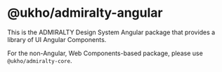 # @ukho/admiralty-angular

This is the ADMIRALTY Design System Angular package that provides a library of UI Angular Components.

For the non-Angular, Web Components-based package, please use `@ukho/admiralty-core`.

